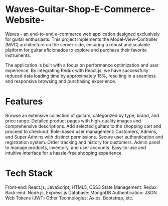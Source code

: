 # Waves-Guitar-Shop-E-Commerce-Website-

Waves - an end-to-end e-commerce web application designed exclusively for guitar enthusiasts. This project implements the Model-View-Controller (MVC) architecture on the server-side, ensuring a robust and scalable platform for guitar aficionados to explore and purchase their favorite instruments.

The application is built with a focus on performance optimization and user experience. By integrating Redux with React.js, we have successfully reduced data loading time by approximately 15%, resulting in a seamless and responsive browsing and purchasing experience.

# Features

Browse an extensive collection of guitars, categorized by type, brand, and price range.
Detailed product pages with high-quality images and comprehensive descriptions.
Add selected guitars to the shopping cart and proceed to checkout.
Role-based user management: Customers, Admins, and Super Admins with distinct permissions.
Secure user authentication and registration system.
Order tracking and history for customers.
Admin panel to manage products, inventory, and user accounts.
Easy-to-use and intuitive interface for a hassle-free shopping experience.

# Tech Stack

Front-end: React.js, JavaScript, HTML5, CSS3
State Management: Redux
Back-end: Node.js, Express.js
Database: MongoDB
Authentication: JSON Web Tokens (JWT)
Other Technologies: Axios, Bootstrap, etc.
